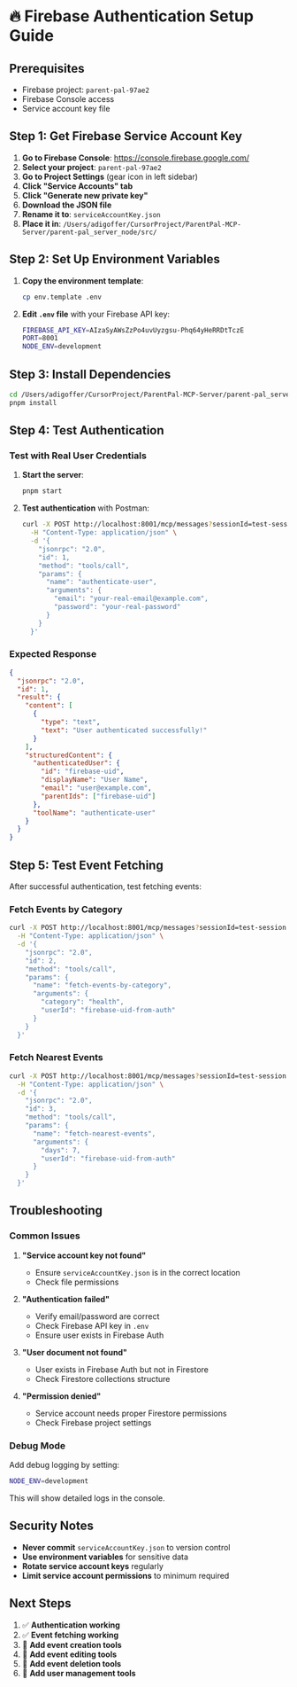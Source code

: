 # 🔥 Firebase Authentication Setup Guide

## Prerequisites
- Firebase project: `parent-pal-97ae2`
- Firebase Console access
- Service account key file

## Step 1: Get Firebase Service Account Key

1. **Go to Firebase Console**: https://console.firebase.google.com/
2. **Select your project**: `parent-pal-97ae2`
3. **Go to Project Settings** (gear icon in left sidebar)
4. **Click "Service Accounts" tab**
5. **Click "Generate new private key"**
6. **Download the JSON file**
7. **Rename it to**: `serviceAccountKey.json`
8. **Place it in**: `/Users/adigoffer/CursorProject/ParentPal-MCP-Server/parent-pal_server_node/src/`

## Step 2: Set Up Environment Variables

1. **Copy the environment template**:
   ```bash
   cp env.template .env
   ```

2. **Edit `.env` file** with your Firebase API key:
   ```bash
   FIREBASE_API_KEY=AIzaSyAWsZzPo4uvUyzgsu-Phq64yHeRRDtTczE
   PORT=8001
   NODE_ENV=development
   ```

## Step 3: Install Dependencies

```bash
cd /Users/adigoffer/CursorProject/ParentPal-MCP-Server/parent-pal_server_node
pnpm install
```

## Step 4: Test Authentication

### Test with Real User Credentials

1. **Start the server**:
   ```bash
   pnpm start
   ```

2. **Test authentication** with Postman:
   ```bash
   curl -X POST http://localhost:8001/mcp/messages?sessionId=test-session \
     -H "Content-Type: application/json" \
     -d '{
       "jsonrpc": "2.0",
       "id": 1,
       "method": "tools/call",
       "params": {
         "name": "authenticate-user",
         "arguments": {
           "email": "your-real-email@example.com",
           "password": "your-real-password"
         }
       }
     }'
   ```

### Expected Response
```json
{
  "jsonrpc": "2.0",
  "id": 1,
  "result": {
    "content": [
      {
        "type": "text",
        "text": "User authenticated successfully!"
      }
    ],
    "structuredContent": {
      "authenticatedUser": {
        "id": "firebase-uid",
        "displayName": "User Name",
        "email": "user@example.com",
        "parentIds": ["firebase-uid"]
      },
      "toolName": "authenticate-user"
    }
  }
}
```

## Step 5: Test Event Fetching

After successful authentication, test fetching events:

### Fetch Events by Category
```bash
curl -X POST http://localhost:8001/mcp/messages?sessionId=test-session \
  -H "Content-Type: application/json" \
  -d '{
    "jsonrpc": "2.0",
    "id": 2,
    "method": "tools/call",
    "params": {
      "name": "fetch-events-by-category",
      "arguments": {
        "category": "health",
        "userId": "firebase-uid-from-auth"
      }
    }
  }'
```

### Fetch Nearest Events
```bash
curl -X POST http://localhost:8001/mcp/messages?sessionId=test-session \
  -H "Content-Type: application/json" \
  -d '{
    "jsonrpc": "2.0",
    "id": 3,
    "method": "tools/call",
    "params": {
      "name": "fetch-nearest-events",
      "arguments": {
        "days": 7,
        "userId": "firebase-uid-from-auth"
      }
    }
  }'
```

## Troubleshooting

### Common Issues

1. **"Service account key not found"**
   - Ensure `serviceAccountKey.json` is in the correct location
   - Check file permissions

2. **"Authentication failed"**
   - Verify email/password are correct
   - Check Firebase API key in `.env`
   - Ensure user exists in Firebase Auth

3. **"User document not found"**
   - User exists in Firebase Auth but not in Firestore
   - Check Firestore collections structure

4. **"Permission denied"**
   - Service account needs proper Firestore permissions
   - Check Firebase project settings

### Debug Mode

Add debug logging by setting:
```bash
NODE_ENV=development
```

This will show detailed logs in the console.

## Security Notes

- **Never commit** `serviceAccountKey.json` to version control
- **Use environment variables** for sensitive data
- **Rotate service account keys** regularly
- **Limit service account permissions** to minimum required

## Next Steps

1. ✅ **Authentication working**
2. ✅ **Event fetching working**
3. 🔄 **Add event creation tools**
4. 🔄 **Add event editing tools**
5. 🔄 **Add event deletion tools**
6. 🔄 **Add user management tools**
